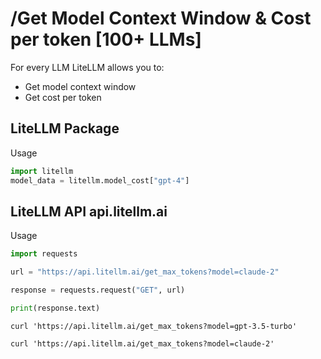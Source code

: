 # /Get Model Context Window & Cost per token [100+ LLMs]

For every LLM LiteLLM allows you to:
* Get model context window 
* Get cost per token 

## LiteLLM Package 
Usage
```python
import litellm
model_data = litellm.model_cost["gpt-4"]
```

## LiteLLM API api.litellm.ai
Usage
```python
import requests

url = "https://api.litellm.ai/get_max_tokens?model=claude-2"

response = requests.request("GET", url)

print(response.text)
```

```curl
curl 'https://api.litellm.ai/get_max_tokens?model=gpt-3.5-turbo'
```

```curl
curl 'https://api.litellm.ai/get_max_tokens?model=claude-2'
```

